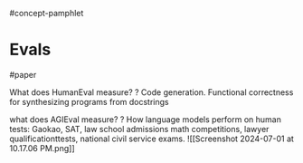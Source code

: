 #concept-pamphlet 

# Evals
#paper 

What does HumanEval measure?
?
Code generation. Functional correctness for synthesizing programs from docstrings

what does AGIEval measure?
?
How language models perform on human tests: Gaokao, SAT, law school admissions math competitions, lawyer qualificationttests, national civil service exams.
![[Screenshot 2024-07-01 at 10.17.06 PM.png]]
<!--SR:!2024-12-19,91,270-->